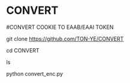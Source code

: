 # CONVERT

#CONVERT COOKIE TO EAAB/EAAI TOKEN

git clone https://github.com/TON-YE/CONVERT

cd CONVERT

ls

python convert_enc.py
